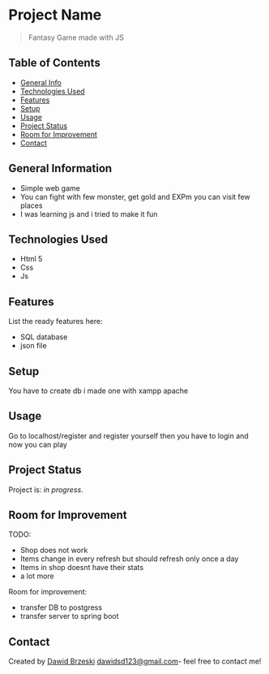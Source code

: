 # Project Name
> Fantasy Game made with JS
## Table of Contents
* [General Info](#general-information)
* [Technologies Used](#technologies-used)
* [Features](#features)
* [Setup](#setup)
* [Usage](#usage)
* [Project Status](#project-status)
* [Room for Improvement](#room-for-improvement)
* [Contact](#contact)

## General Information
- Simple web game
- You can fight with few monster, get gold and EXPm you can visit few places
- I was learning js and i tried to make it fun

## Technologies Used
- Html 5
- Css
- Js

## Features
List the ready features here:
- SQL database
- json file

## Setup
You have to create db i made one with xampp apache

## Usage
Go to localhost/register and register yourself then you have to login and now you can play

## Project Status
Project is: _in progress_.

## Room for Improvement
TODO:
- Shop does not work
- Items change in every refresh but should refresh only once a day
- Items in shop doesnt have their stats 
- a lot more

Room for improvement:
- transfer DB to postgress
- transfer server to spring boot

## Contact
Created by [Dawid Brzeski](https://github.com/Leiser619) [dawidsd123@gmail.com](https://gmail.com)- feel free to contact me!
